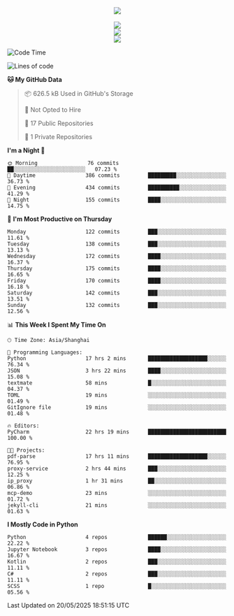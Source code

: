 <div align="center">
  <img src="https://readme-typing-svg.demolab.com?font=Zhi+Mang+Xing&size=40&pause=1000&color=000000&center=true&vCenter=true&lines=Baymax%E5%B0%8F%E6%8C%AF;Hello%20World"/><br/>
  <br/>
  <img src="https://skillicons.dev/icons?i=java,kotlin,python,c,cpp,html,css,javascript" /><br/>
  <img src="https://skillicons.dev/icons?i=spring,vue,pytorch,maven,gradle,mysql,sqlite,linux" /><br/>
  <img src="https://skillicons.dev/icons?i=idea,pycharm,webstorm,androidstudio,vscode,git,vim,md" /><br/>
</div>

<!--START_SECTION:waka-->
![Code Time](http://img.shields.io/badge/Code%20Time-933%20hrs%2026%20mins-blue)

![Lines of code](https://img.shields.io/badge/From%20Hello%20World%20I%27ve%20Written-6.1%20million%20lines%20of%20code-blue)

**🐱 My GitHub Data** 

> 📦 626.5 kB Used in GitHub's Storage 
 > 
> 🚫 Not Opted to Hire
 > 
> 📜 17 Public Repositories 
 > 
> 🔑 1 Private Repositories 
 > 
**I'm a Night 🦉** 

```text
🌞 Morning                76 commits          ██░░░░░░░░░░░░░░░░░░░░░░░   07.23 % 
🌆 Daytime                386 commits         █████████░░░░░░░░░░░░░░░░   36.73 % 
🌃 Evening                434 commits         ██████████░░░░░░░░░░░░░░░   41.29 % 
🌙 Night                  155 commits         ████░░░░░░░░░░░░░░░░░░░░░   14.75 % 
```
📅 **I'm Most Productive on Thursday** 

```text
Monday                   122 commits         ███░░░░░░░░░░░░░░░░░░░░░░   11.61 % 
Tuesday                  138 commits         ███░░░░░░░░░░░░░░░░░░░░░░   13.13 % 
Wednesday                172 commits         ████░░░░░░░░░░░░░░░░░░░░░   16.37 % 
Thursday                 175 commits         ████░░░░░░░░░░░░░░░░░░░░░   16.65 % 
Friday                   170 commits         ████░░░░░░░░░░░░░░░░░░░░░   16.18 % 
Saturday                 142 commits         ███░░░░░░░░░░░░░░░░░░░░░░   13.51 % 
Sunday                   132 commits         ███░░░░░░░░░░░░░░░░░░░░░░   12.56 % 
```


📊 **This Week I Spent My Time On** 

```text
🕑︎ Time Zone: Asia/Shanghai

💬 Programming Languages: 
Python                   17 hrs 2 mins       ███████████████████░░░░░░   76.34 % 
JSON                     3 hrs 22 mins       ████░░░░░░░░░░░░░░░░░░░░░   15.08 % 
textmate                 58 mins             █░░░░░░░░░░░░░░░░░░░░░░░░   04.37 % 
TOML                     19 mins             ░░░░░░░░░░░░░░░░░░░░░░░░░   01.49 % 
GitIgnore file           19 mins             ░░░░░░░░░░░░░░░░░░░░░░░░░   01.48 % 

🔥 Editors: 
PyCharm                  22 hrs 19 mins      █████████████████████████   100.00 % 

🐱‍💻 Projects: 
pdf-parse                17 hrs 11 mins      ███████████████████░░░░░░   76.95 % 
proxy-service            2 hrs 44 mins       ███░░░░░░░░░░░░░░░░░░░░░░   12.25 % 
ip_proxy                 1 hr 31 mins        ██░░░░░░░░░░░░░░░░░░░░░░░   06.86 % 
mcp-demo                 23 mins             ░░░░░░░░░░░░░░░░░░░░░░░░░   01.72 % 
jekyll-cli               21 mins             ░░░░░░░░░░░░░░░░░░░░░░░░░   01.63 % 
```

**I Mostly Code in Python** 

```text
Python                   4 repos             ██████░░░░░░░░░░░░░░░░░░░   22.22 % 
Jupyter Notebook         3 repos             ████░░░░░░░░░░░░░░░░░░░░░   16.67 % 
Kotlin                   2 repos             ███░░░░░░░░░░░░░░░░░░░░░░   11.11 % 
C#                       2 repos             ███░░░░░░░░░░░░░░░░░░░░░░   11.11 % 
SCSS                     1 repo              █░░░░░░░░░░░░░░░░░░░░░░░░   05.56 % 
```




 Last Updated on 20/05/2025 18:51:15 UTC
<!--END_SECTION:waka-->





